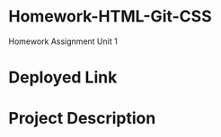 <h1>Homework-HTML-Git-CSS</h1>
<p>Homework Assignment Unit 1</p>

<h1>Deployed Link</h1>

<h1>Project Description</h1>